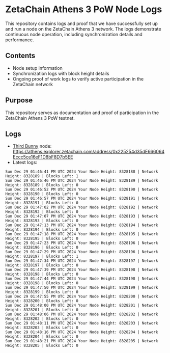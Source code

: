# ZetaChain Athens 3 PoW Node Logs
This repository contains logs and proof that we have successfully set up and run a node on the ZetaChain Athens 3 network. The logs demonstrate continuous node operation, including synchronization details and performance.

## Contents
- Node setup information
- Synchronization logs with block height details
- Ongoing proof of work logs to verify active participation in the ZetaChain network

## Purpose
This repository serves as documentation and proof of participation in the ZetaChain Athens 3 PoW testnet.

## Logs

- [Third Bunny](https://thirdbunny.xyz/) node: https://athens.explorer.zetachain.com/address/0x225254d35dE666064Eccc5ce16eF1D8bF8D7b5EE
- Latest logs:
```
Sun Dec 29 01:46:41 PM UTC 2024 Your Node Height: 8328188 | Network Height: 8328189 | Blocks Left: 1
Sun Dec 29 01:46:46 PM UTC 2024 Your Node Height: 8328189 | Network Height: 8328189 | Blocks Left: 0
Sun Dec 29 01:46:52 PM UTC 2024 Your Node Height: 8328190 | Network Height: 8328190 | Blocks Left: 0
Sun Dec 29 01:46:57 PM UTC 2024 Your Node Height: 8328191 | Network Height: 8328191 | Blocks Left: 0
Sun Dec 29 01:47:02 PM UTC 2024 Your Node Height: 8328192 | Network Height: 8328192 | Blocks Left: 0
Sun Dec 29 01:47:07 PM UTC 2024 Your Node Height: 8328193 | Network Height: 8328193 | Blocks Left: 0
Sun Dec 29 01:47:13 PM UTC 2024 Your Node Height: 8328194 | Network Height: 8328194 | Blocks Left: 0
Sun Dec 29 01:47:18 PM UTC 2024 Your Node Height: 8328195 | Network Height: 8328195 | Blocks Left: 0
Sun Dec 29 01:47:23 PM UTC 2024 Your Node Height: 8328196 | Network Height: 8328196 | Blocks Left: 0
Sun Dec 29 01:47:29 PM UTC 2024 Your Node Height: 8328196 | Network Height: 8328197 | Blocks Left: 1
Sun Dec 29 01:47:34 PM UTC 2024 Your Node Height: 8328197 | Network Height: 8328197 | Blocks Left: 0
Sun Dec 29 01:47:39 PM UTC 2024 Your Node Height: 8328198 | Network Height: 8328198 | Blocks Left: 0
Sun Dec 29 01:47:44 PM UTC 2024 Your Node Height: 8328198 | Network Height: 8328198 | Blocks Left: 0
Sun Dec 29 01:47:50 PM UTC 2024 Your Node Height: 8328199 | Network Height: 8328199 | Blocks Left: 0
Sun Dec 29 01:47:55 PM UTC 2024 Your Node Height: 8328200 | Network Height: 8328200 | Blocks Left: 0
Sun Dec 29 01:48:00 PM UTC 2024 Your Node Height: 8328201 | Network Height: 8328201 | Blocks Left: 0
Sun Dec 29 01:48:06 PM UTC 2024 Your Node Height: 8328202 | Network Height: 8328202 | Blocks Left: 0
Sun Dec 29 01:48:11 PM UTC 2024 Your Node Height: 8328203 | Network Height: 8328203 | Blocks Left: 0
Sun Dec 29 01:48:16 PM UTC 2024 Your Node Height: 8328204 | Network Height: 8328204 | Blocks Left: 0
Sun Dec 29 01:48:21 PM UTC 2024 Your Node Height: 8328205 | Network Height: 8328205 | Blocks Left: 0
```
